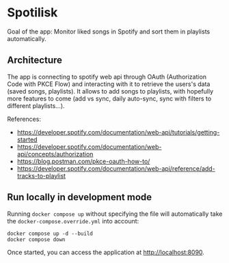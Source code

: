 # Spotilisk

Goal of the app: Monitor liked songs in Spotify and sort them in playlists automatically.

## Architecture

The app is connecting to spotify web api through OAuth (Authorization Code with PKCE Flow) and interacting with it to retrieve the users's data (saved songs, playlists). It allows to add songs to playlists, with hopefully more features to come (add vs sync, daily auto-sync, sync with filters to different playlists...).

References:

- <https://developer.spotify.com/documentation/web-api/tutorials/getting-started>
- <https://developer.spotify.com/documentation/web-api/concepts/authorization>
- <https://blog.postman.com/pkce-oauth-how-to/>
- <https://developer.spotify.com/documentation/web-api/reference/add-tracks-to-playlist>

## Run locally in development mode

Running `docker compose up` without specifying the file will automatically take the `docker-compose.override.yml` into account:

    docker compose up -d --build
    docker compose down

Once started, you can access the application at <http://localhost:8090>.
